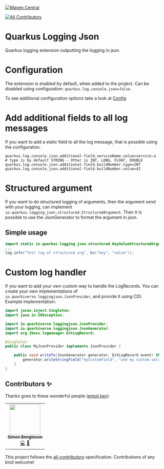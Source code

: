 [![Maven Central](https://img.shields.io/maven-central/v/io.quarkiverse.loggingjson/quarkus-logging-json?logo=apache-maven&style=for-the-badge)](https://search.maven.org/artifact/io.quarkiverse.loggingjson/quarkus-logging-json)
<!-- ALL-CONTRIBUTORS-BADGE:START - Do not remove or modify this section -->
[![All Contributors](https://img.shields.io/badge/all_contributors-1-orange.svg?style=flat-square)](#contributors-)
<!-- ALL-CONTRIBUTORS-BADGE:END -->
# Quarkus Logging Json
Quarkus logging extension outputting the logging in json.

# Configuration
The extension is enabled by default, when added to the project.
Can be disabled using configuration: `quarkus.log.console.json=false`

To see additional configuration options take a look at [Config](runtime/src/main/java/io/quarkiverse/loggingjson/Config.java)

# Add additional fields to all log messages
If you want to add a static field to all the log message, that is possible using the configuration.
```properties
quarkus.log.console.json.additional-field.serviceName.value=service-a
# type is by default STRING - Other is INT, LONG, FLOAT, DOUBLE 
quarkus.log.console.json.additional-field.buildNumber.type=INT
quarkus.log.console.json.additional-field.buildNumber.value=42
```

# Structured argument
If you want to do structured logging of arguments, then the argument send with your logging, can implement `io.quarkus.logging.json.structured.StructuredArgument`. Then it is possible to use the JsonGenerator to format the argument in json. 

## Simple usage
```java
import static io.quarkus.logging.json.structured.KeyValueStructuredArgument.*;
...
log.info("Test log of structured arg", kv("key", "value"));
```
# Custom log handler
If you want to add your own custom way to handle the LogRecords.
You can create your own implementations of `io.quarkiverse.loggingjson.JsonProvider`, and provide it using CDI.
Example implementation:
```java
import javax.inject.Singleton;
import java.io.IOException;

import io.quarkiverse.loggingjson.JsonProvider;
import io.quarkiverse.loggingjson.JsonGenerator;
import org.jboss.logmanager.ExtLogRecord;

@Singleton
public class MyJsonProvider implements JsonProvider {

    public void writeTo(JsonGenerator generator, ExtLogRecord event) throws IOException {
        generator.writeStringField("myCustomField", "and my custom value"); // Will be added to every log, as a field on the json.
    }
}
```

## Contributors ✨

Thanks goes to these wonderful people ([emoji key](https://allcontributors.org/docs/en/emoji-key)):

<!-- ALL-CONTRIBUTORS-LIST:START - Do not remove or modify this section -->
<!-- prettier-ignore-start -->
<!-- markdownlint-disable -->
<table>
  <tr>
    <td align="center"><a href="https://github.com/SlyngDK"><img src="https://avatars2.githubusercontent.com/u/6666094?v=4" width="100px;" alt=""/><br /><sub><b>Simon Bengtsson</b></sub></a><br /><a href="https://github.com/quarkiverse/quarkus-logging-json/commits?author=SlyngDK" title="Code">💻</a> <a href="#maintenance-SlyngDK" title="Maintenance">🚧</a></td>
  </tr>
</table>

<!-- markdownlint-enable -->
<!-- prettier-ignore-end -->
<!-- ALL-CONTRIBUTORS-LIST:END -->

This project follows the [all-contributors](https://github.com/all-contributors/all-contributors) specification. Contributions of any kind welcome!
